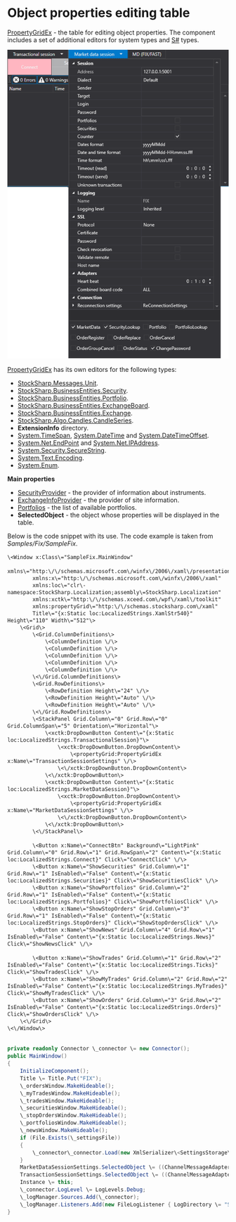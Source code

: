 # Object properties editing table

[PropertyGridEx](../api/StockSharp.Xaml.PropertyGrid.PropertyGridEx.html) \- the table for editing object properties. The component includes a set of additional editors for system types and [S\#](StockSharpAbout.md) types. 

![GUI PropertyDataGridEx](../images/GUI_PropertyDataGridEx.png)

[PropertyGridEx](../api/StockSharp.Xaml.PropertyGrid.PropertyGridEx.html) has its own editors for the following types: 

- [StockSharp.Messages.Unit](../api/StockSharp.Messages.Unit.html). 
- [StockSharp.BusinessEntities.Security](../api/StockSharp.BusinessEntities.Security.html). 
- [StockSharp.BusinessEntities.Portfolio](../api/StockSharp.BusinessEntities.Portfolio.html). 
- [StockSharp.BusinessEntities.ExchangeBoard](../api/StockSharp.BusinessEntities.ExchangeBoard.html). 
- [StockSharp.BusinessEntities.Exchange](../api/StockSharp.BusinessEntities.Exchange.html). 
- [StockSharp.Algo.Candles.CandleSeries](../api/StockSharp.Algo.Candles.CandleSeries.html). 
- **ExtensionInfo** directory. 
- [System.TimeSpan](../api/System.TimeSpan.html), [System.DateTime](../api/System.DateTime.html) and [System.DateTimeOffset](../api/System.DateTimeOffset.html). 
- [System.Net.EndPoint](../api/System.Net.EndPoint.html) and [System.Net.IPAddress](../api/System.Net.IPAddress.html). 
- [System.Security.SecureString](../api/System.Security.SecureString.html). 
- [System.Text.Encoding](../api/System.Text.Encoding.html). 
- [System.Enum](../api/System.Enum.html). 

**Main properties**

- [SecurityProvider](../api/StockSharp.Xaml.PropertyGrid.PropertyGridEx.SecurityProvider.html) \- the provider of information about instruments. 
- [ExchangeInfoProvider](../api/StockSharp.Xaml.PropertyGrid.PropertyGridEx.ExchangeInfoProvider.html) \- the provider of site information. 
- [Portfolios](../api/StockSharp.Xaml.PropertyGrid.PropertyGridEx.Portfolios.html) \- the list of available portfolios. 
- **SelectedObject** \- the object whose properties will be displayed in the table. 

Below is the code snippet with its use. The code example is taken from *Samples\/Fix\/SampleFix*. 

```xaml
\<Window x:Class\="SampleFix.MainWindow"
		xmlns\="http:\/\/schemas.microsoft.com\/winfx\/2006\/xaml\/presentation"
		xmlns:x\="http:\/\/schemas.microsoft.com\/winfx\/2006\/xaml"
		xmlns:loc\="clr\-namespace:StockSharp.Localization;assembly\=StockSharp.Localization"
		xmlns:xctk\="http:\/\/schemas.xceed.com\/wpf\/xaml\/toolkit"
        xmlns:propertyGrid\="http:\/\/schemas.stocksharp.com\/xaml"
        Title\="{x:Static loc:LocalizedStrings.XamlStr540}" Height\="110" Width\="512"\>
	\<Grid\>
		\<Grid.ColumnDefinitions\>
			\<ColumnDefinition \/\>
			\<ColumnDefinition \/\>
			\<ColumnDefinition \/\>
			\<ColumnDefinition \/\>
			\<ColumnDefinition \/\>
		\<\/Grid.ColumnDefinitions\>
		\<Grid.RowDefinitions\>
			\<RowDefinition Height\="24" \/\>
			\<RowDefinition Height\="Auto" \/\>
			\<RowDefinition Height\="Auto" \/\>
		\<\/Grid.RowDefinitions\>
		\<StackPanel Grid.Column\="0" Grid.Row\="0" Grid.ColumnSpan\="5" Orientation\="Horizontal"\>
			\<xctk:DropDownButton Content\="{x:Static loc:LocalizedStrings.TransactionalSession}"\>
				\<xctk:DropDownButton.DropDownContent\>
					\<propertyGrid:PropertyGridEx x:Name\="TransactionSessionSettings" \/\>
				\<\/xctk:DropDownButton.DropDownContent\>
			\<\/xctk:DropDownButton\>
			\<xctk:DropDownButton Content\="{x:Static loc:LocalizedStrings.MarketDataSession}"\>
				\<xctk:DropDownButton.DropDownContent\>
					\<propertyGrid:PropertyGridEx x:Name\="MarketDataSessionSettings" \/\>
				\<\/xctk:DropDownButton.DropDownContent\>
			\<\/xctk:DropDownButton\>
		\<\/StackPanel\>
		
		\<Button x:Name\="ConnectBtn" Background\="LightPink" Grid.Column\="0" Grid.Row\="1" Grid.RowSpan\="2" Content\="{x:Static loc:LocalizedStrings.Connect}" Click\="ConnectClick" \/\>
		\<Button x:Name\="ShowSecurities" Grid.Column\="1" Grid.Row\="1" IsEnabled\="False" Content\="{x:Static loc:LocalizedStrings.Securities}" Click\="ShowSecuritiesClick" \/\>
		\<Button x:Name\="ShowPortfolios" Grid.Column\="2" Grid.Row\="1" IsEnabled\="False" Content\="{x:Static loc:LocalizedStrings.Portfolios}" Click\="ShowPortfoliosClick" \/\>
		\<Button x:Name\="ShowStopOrders" Grid.Column\="3" Grid.Row\="1" IsEnabled\="False" Content\="{x:Static loc:LocalizedStrings.StopOrders}" Click\="ShowStopOrdersClick" \/\>
		\<Button x:Name\="ShowNews" Grid.Column\="4" Grid.Row\="1" IsEnabled\="False" Content\="{x:Static loc:LocalizedStrings.News}" Click\="ShowNewsClick" \/\>
		
		\<Button x:Name\="ShowTrades" Grid.Column\="1" Grid.Row\="2" IsEnabled\="False" Content\="{x:Static loc:LocalizedStrings.Ticks}" Click\="ShowTradesClick" \/\>
		\<Button x:Name\="ShowMyTrades" Grid.Column\="2" Grid.Row\="2" IsEnabled\="False" Content\="{x:Static loc:LocalizedStrings.MyTrades}" Click\="ShowMyTradesClick" \/\>
		\<Button x:Name\="ShowOrders" Grid.Column\="3" Grid.Row\="2" IsEnabled\="False" Content\="{x:Static loc:LocalizedStrings.Orders}" Click\="ShowOrdersClick" \/\>
	\<\/Grid\>
\<\/Window\>
	  				
```
```cs
private readonly Connector \_connector \= new Connector();
public MainWindow()
{
	InitializeComponent();
	Title \= Title.Put("FIX");
	\_ordersWindow.MakeHideable();
	\_myTradesWindow.MakeHideable();
	\_tradesWindow.MakeHideable();
	\_securitiesWindow.MakeHideable();
	\_stopOrdersWindow.MakeHideable();
	\_portfoliosWindow.MakeHideable();
	\_newsWindow.MakeHideable();
	if (File.Exists(\_settingsFile))
	{
		\_connector\_connector.Load(new XmlSerializer\<SettingsStorage\>().Deserialize(\_settingsFile));
	}
	MarketDataSessionSettings.SelectedObject \= ((ChannelMessageAdapter)\_connector.MarketDataAdapter).InnerAdapter;
	TransactionSessionSettings.SelectedObject \= ((ChannelMessageAdapter)\_connector.TransactionAdapter).InnerAdapter;
	Instance \= this;
	\_connector.LogLevel \= LogLevels.Debug;
	\_logManager.Sources.Add(\_connector);
	\_logManager.Listeners.Add(new FileLogListener { LogDirectory \= "StockSharp\_Fix" });
}
	  				
```
